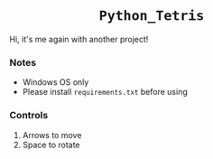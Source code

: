 <h1 align="center"><code>Python_Tetris</code></h1>

Hi, it's me again with another project!

### Notes
- Windows OS only
- Please install `requirements.txt` before using

### Controls
1. Arrows to move
2. Space to rotate
